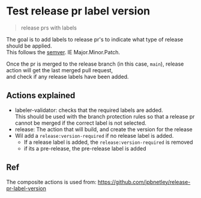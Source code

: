 # Test release pr label version
> release prs with labels

The goal is to add labels to release pr's to indicate what type of release should be applied.  
This follows the [semver](https://semver.org/). IE Major.Minor.Patch.

Once the pr is merged to the release branch (in this case, `main`), release action will get the last merged pull request,  
and check if any release labels have been added.

## Actions explained
- labeler-validator: checks that the required labels are added.  
  This should be used with the branch protection rules so that a release pr cannot be merged if the correct label is not selected.
- release:
  The action that will build, and create the version for the release
- Wil add a `release:version-required` if no release label is added.
  - If a release label is added, the `release:version-required` is removed
  - if its a pre-release, the pre-release label is added

## Ref
The composite actions is used from: https://github.com/jpbnetley/release-pr-label-version
